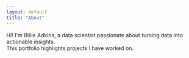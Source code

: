 ```yaml
---
layout: default
title: "About"
---
```


Hi! I'm Billie Adkins, a data scientist passionate about turning data into actionable insights.  
This portfolio highlights projects I have worked on.
